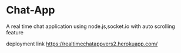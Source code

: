 # Chat-App
A real time chat application using node.js,socket.io with auto scrolling feature


deployment link
https://realtimechatappvers2.herokuapp.com/
